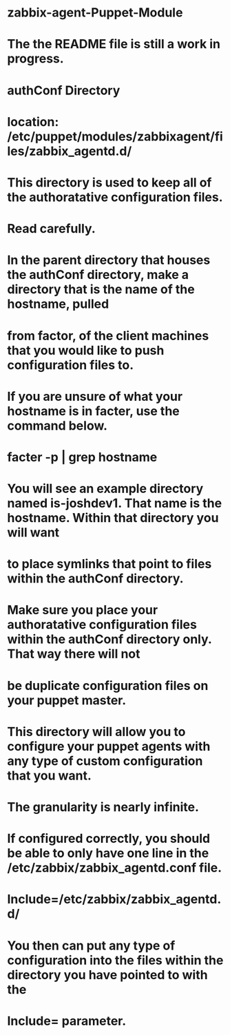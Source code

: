 zabbix-agent-Puppet-Module
==========================
#
# The the README file is still a work in progress. 
#
# authConf Directory
#
# location: /etc/puppet/modules/zabbixagent/files/zabbix_agentd.d/
#
# This directory is used to keep all of the authoratative configuration files.
# Read carefully.
# In the parent directory that houses the authConf directory, make a directory that is the name of the hostname, pulled 
# from factor, of the client machines that you would like to push configuration files to.
#
# If you are unsure of what your hostname is in facter, use the command below.
#
# facter -p | grep hostname
#
# You will see an example directory named is-joshdev1. That name is the hostname. Within that directory you will want 
# to place symlinks that point to files within the authConf directory. 
#
# Make sure you place your authoratative configuration files within the authConf directory only. That way there will not 
# be duplicate configuration files on your puppet master.
#
# This directory will allow you to configure your puppet agents with any type of custom configuration that you want.
# The granularity is nearly infinite.
#
# If configured correctly, you should be able to only have one line in the /etc/zabbix/zabbix_agentd.conf file. 
# 
# Include=/etc/zabbix/zabbix_agentd.d/
#
# You then can put any type of configuration into the files within the directory you have pointed to with the 
# Include= parameter. 
